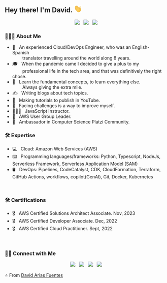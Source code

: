 <h2> Hey there! I'm David. <img src="https://raw.githubusercontent.com/devarias/devarias/main/Hi.gif" width="25"></h2>

<p align="center">
&nbsp; <a href="https://www.credly.com/earner/earned/badge/745c2d17-d5ec-4d82-b4d9-c2bedfdce01e" target="_blank" rel="noopener noreferrer"><img src="https://images.credly.com/size/680x680/images/00634f82-b07f-4bbd-a6bb-53de397fc3a6/image.png" width="200" /></a>
&nbsp; <a href="https://www.credly.com/earner/earned/badge/deef9851-a84b-45cd-962f-e6e6611e2633" target="_blank" rel="noopener noreferrer"><img src="https://images.credly.com/size/680x680/images/b9feab85-1a43-4f6c-99a5-631b88d5461b/image.png"  width="200" /></a>
&nbsp; <a href="https://www.credly.com/earner/earned/badge/14f345f0-8e26-4ff7-8ae2-cfbcbf901dbe" target="_blank" rel="noopener noreferrer"><img src="https://images.credly.com/size/680x680/images/0e284c3f-5164-4b21-8660-0d84737941bc/image.png" width="200" /></a>
</p>

<h3> 👨🏻‍💻 About Me </h3>

- 🤔 &nbsp; An experienced Cloud/DevOps Engineer, who was an English-Spanish </br> &nbsp; &nbsp; &nbsp; &nbsp; translator travelling around the world along 8 years.
- 🎓 &nbsp; When the pandemic came I decided to give a plus to my </br> &nbsp; &nbsp; &nbsp; &nbsp; professional life in the tech area, and that was definitively the right chose.
- 🌱 &nbsp; Learn the fundamental concepts, to learn everything else. </br> &nbsp; &nbsp; &nbsp; &nbsp; Always giving the extra mile.
- ✍️ &nbsp; Writing blogs about tech topics.
- 🎥 &nbsp; Making tutorials to publish in YouTube. 
- 🍕 &nbsp; Facing challenges is a way to improve myself.
- 👨🏼‍🏫 &nbsp; JavaScript Instructor.
- 🤖 &nbsp; AWS User Group Leader.
- 🦉 &nbsp; Ambassador in Computer Science Platzi Community.

<h3>🛠 Expertise </h3>

- 💻 &nbsp; Cloud: Amazon Web Services (AWS)
- ⌨️ &nbsp; Programming languages/frameworks: Python, Typescript, NodeJs, Serverless Framework, Serverless Application Model (SAM)
- 🛢 &nbsp; DevOps: Pipelines, CodeCatalyst, CDK, CloudFormation, Terraform, GitHub Actions, workflows, copilot(GenAI), Git, Docker, Kubernetes

</br>

<h3>🛠 Certifications </h3>

- 🎖️ &nbsp; AWS Certified Solutions Architect Associate. Nov, 2023
- 🎖️ &nbsp; AWS Certified Developer Associate. Dec, 2022
- 🎖️ &nbsp; AWS Certified Cloud Practitioner. Sept, 2022

</br>

<h3> 🤝🏻 Connect with Me </h3>

<p align="center">
&nbsp; <a href="https://www.youtube.com/user/@devarias" target="_blank" rel="noopener noreferrer"><img src="https://img.icons8.com/plasticine/2x/youtube-music.png" width="50" /></a>
&nbsp; <a href="https://www.linkedin.com/in/devarias/" target="_blank" rel="noopener noreferrer"><img src="https://img.icons8.com/plasticine/100/000000/linkedin.png" width="50" /></a>
&nbsp; <a href="mailto:devarias90@gmail.com" target="_blank" rel="noopener noreferrer"><img src="https://img.icons8.com/plasticine/100/000000/gmail.png"  width="50" /></a>
&nbsp; <a href="https://devarias.medium.com/" target="_blank" rel="noopener noreferrer"><img src="https://img.icons8.com/bubbles/2x/medium-new.png" width="50" /></a>
</p>


⭐️ From [David Arias Fuentes](https://github.com/devarias)
